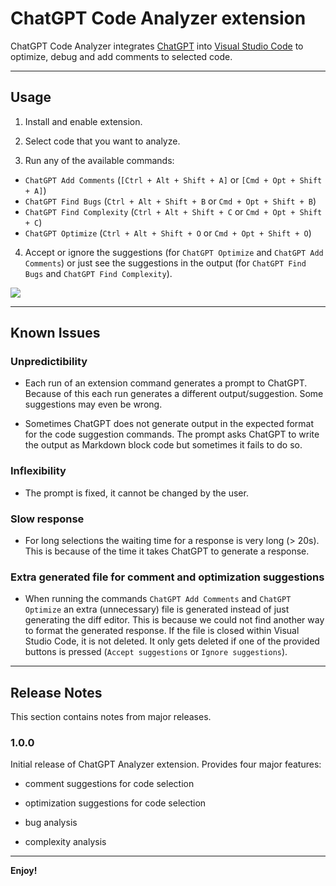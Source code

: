 # ChatGPT Code Analyzer extension

ChatGPT Code Analyzer integrates [ChatGPT](https://chat.openai.com) into
[Visual Studio Code](https://code.visualstudio.com) to optimize, debug and add
comments to selected code.

---

## Usage

1. Install and enable extension.

2. Select code that you want to analyze.

3. Run any of the available commands:
- `ChatGPT Add Comments` (`[Ctrl + Alt + Shift + A]` or `[Cmd + Opt + Shift + A]`)
- `ChatGPT Find Bugs` (`Ctrl + Alt + Shift + B` or `Cmd + Opt + Shift + B`)
- `ChatGPT Find Complexity` (`Ctrl + Alt + Shift + C` or `Cmd + Opt + Shift + C`)
- `ChatGPT Optimize` (`Ctrl + Alt + Shift + O` or `Cmd + Opt + Shift + O`)

4. Accept or ignore the suggestions (for `ChatGPT Optimize` and `ChatGPT Add Comments`)
or just see the suggestions in the output (for `ChatGPT Find Bugs` and
`ChatGPT Find Complexity`).

![](https://imgur.com/B5CyOrI)

---

## Known Issues

### Unpredictibility

- Each run of an extension command generates a prompt to ChatGPT. Because of this
  each run generates a different output/suggestion. Some suggestions may even be
  wrong.

- Sometimes ChatGPT does not generate output in the expected format for the code
  suggestion commands. The prompt asks ChatGPT to write the output as Markdown
  block code but sometimes it fails to do so.

### Inflexibility

- The prompt is fixed, it cannot be changed by the user.

### Slow response

- For long selections the waiting time for a response is very long (> 20s). This
  is because of the time it takes ChatGPT to generate a response.

### Extra generated file for comment and optimization suggestions

- When running the commands `ChatGPT Add Comments` and `ChatGPT Optimize` an
  extra (unnecessary) file is generated instead of just generating the diff
  editor. This is because we could not find another way to format the generated
  response. If the file is closed within Visual Studio Code, it is not deleted.
  It only gets deleted if one of the provided buttons is pressed (`Accept suggestions`
  or `Ignore suggestions`).

---

## Release Notes

This section contains notes from major releases.

### 1.0.0

Initial release of ChatGPT Analyzer extension. Provides four major features:

- comment suggestions for code selection

- optimization suggestions for code selection

- bug analysis

- complexity analysis

---

**Enjoy!**
